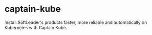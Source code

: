 # captain-kube
Install SoftLeader's products faster, more reliable and automatically on Kubernetes with Captain Kube.
